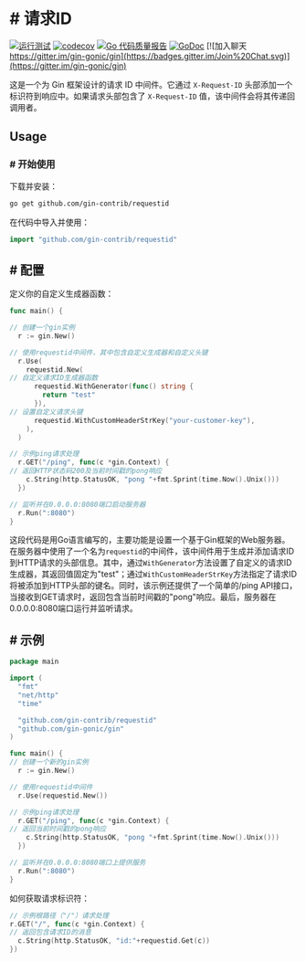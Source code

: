 # # 请求ID

[![运行测试](https://github.com/gin-contrib/requestid/actions/workflows/go.yml/badge.svg?branch=master)](https://github.com/gin-contrib/requestid/actions/workflows/go.yml)
[![codecov](https://codecov.io/gh/gin-contrib/requestid/branch/master/graph/badge.svg)](https://codecov.io/gh/gin-contrib/requestid)
[![Go 代码质量报告](https://goreportcard.com/badge/github.com/gin-contrib/requestid)](https://goreportcard.com/report/github.com/gin-contrib/requestid)
[![GoDoc](https://godoc.org/github.com/gin-contrib/requestid?status.svg)](https://godoc.org/github.com/gin-contrib/requestid)
[![加入聊天 https://gitter.im/gin-gonic/gin](https://badges.gitter.im/Join%20Chat.svg)](https://gitter.im/gin-gonic/gin)

这是一个为 Gin 框架设计的请求 ID 中间件。它通过 `X-Request-ID` 头部添加一个标识符到响应中。如果请求头部包含了 `X-Request-ID` 值，该中间件会将其传递回调用者。
## Usage

### # 开始使用

下载并安装：

```sh
go get github.com/gin-contrib/requestid
```

在代码中导入并使用：

```go
import "github.com/gin-contrib/requestid"
```
## # 配置

定义你的自定义生成器函数：

```go
func main() {

// 创建一个gin实例
  r := gin.New()

// 使用requestid中间件，其中包含自定义生成器和自定义头键
  r.Use(
    requestid.New(
// 自定义请求ID生成器函数
      requestid.WithGenerator(func() string {
        return "test"
      }),
// 设置自定义请求头键
      requestid.WithCustomHeaderStrKey("your-customer-key"),
    ),
  )

// 示例ping请求处理
  r.GET("/ping", func(c *gin.Context) {
// 返回HTTP状态码200及当前时间戳的pong响应
    c.String(http.StatusOK, "pong "+fmt.Sprint(time.Now().Unix()))
  })

// 监听并在0.0.0.0:8080端口启动服务器
  r.Run(":8080")
}
```

这段代码是用Go语言编写的，主要功能是设置一个基于Gin框架的Web服务器。在服务器中使用了一个名为`requestid`的中间件，该中间件用于生成并添加请求ID到HTTP请求的头部信息。其中，通过`WithGenerator`方法设置了自定义的请求ID生成器，其返回值固定为"test"；通过`WithCustomHeaderStrKey`方法指定了请求ID将被添加到HTTP头部的键名。同时，该示例还提供了一个简单的/ping API接口，当接收到GET请求时，返回包含当前时间戳的"pong"响应。最后，服务器在0.0.0.0:8080端口运行并监听请求。
## # 示例

```go
package main

import (
  "fmt"
  "net/http"
  "time"

  "github.com/gin-contrib/requestid"
  "github.com/gin-gonic/gin"
)

func main() {
// 创建一个新的gin实例
  r := gin.New()

// 使用requestid中间件
  r.Use(requestid.New())

// 示例ping请求处理
  r.GET("/ping", func(c *gin.Context) {
// 返回当前时间戳的pong响应
    c.String(http.StatusOK, "pong "+fmt.Sprint(time.Now().Unix()))
  })

// 监听并在0.0.0.0:8080端口上提供服务
  r.Run(":8080")
}
```

如何获取请求标识符：

```go
// 示例根路径（"/"）请求处理
r.GET("/", func(c *gin.Context) {
// 返回包含请求ID的消息
  c.String(http.StatusOK, "id:"+requestid.Get(c))
})
```
